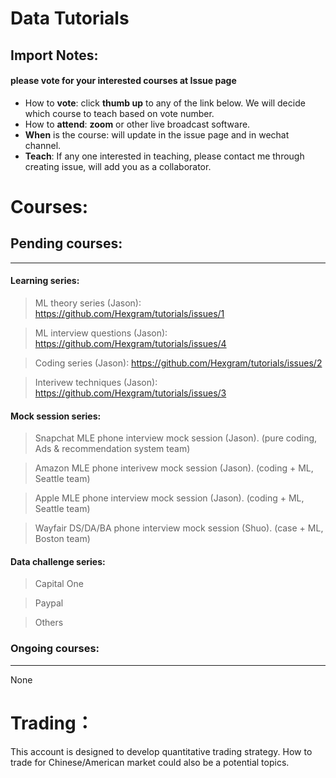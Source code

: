 # Data Tutorials

## Import Notes:
#### please **vote** for your interested courses at Issue page

* How to **vote**: click **thumb up** to any of the link below. We will decide which course to teach based on vote number.
* How to **attend**: **zoom** or other live broadcast software.
* **When** is the course: will update in the issue page and in wechat channel.
* **Teach**: If any one interested in teaching, please contact me through creating issue, will add you as a collaborator.

# Courses: 

## Pending courses:
--------
#### Learning series:

>  ML theory series (Jason): https://github.com/Hexgram/tutorials/issues/1

>  ML interview questions (Jason): https://github.com/Hexgram/tutorials/issues/4

>  Coding series (Jason): https://github.com/Hexgram/tutorials/issues/2

>  Interivew techniques (Jason): https://github.com/Hexgram/tutorials/issues/3

#### Mock session series:

>  Snapchat MLE phone interview mock session (Jason). (pure coding, Ads & recommendation system team)

>  Amazon MLE phone interivew mock session (Jason). (coding + ML, Seattle team)

>  Apple MLE phone interview mock session (Jason). (coding + ML, Seattle team)

>  Wayfair DS/DA/BA phone interview mock session (Shuo). (case + ML, Boston team)

#### Data challenge series:
> Capital One

> Paypal

> Others


### Ongoing courses:
-------------

None


# Trading：

This account is designed to develop quantitative trading strategy. How to trade for Chinese/American market could also be a potential topics.


